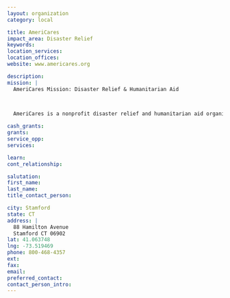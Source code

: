 ```yaml
---
layout: organization
category: local

title: AmeriCares
impact_area: Disaster Relief
keywords: 
location_services: 
location_offices: 
website: www.americares.org

description: 
mission: |
  AmeriCares Mission: Disaster Relief & Humanitarian Aid

  

  AmeriCares is a nonprofit disaster relief and humanitarian aid organization which provides immediate response to emergency medical needs – and supports long-term humanitarian assistance programs – for all people around the world, irrespective of race, creed or political persuasion.

cash_grants: 
grants: 
service_opp: 
services: 

learn: 
cont_relationship: 

salutation: 
first_name: 
last_name: 
title_contact_person: 

city: Stamford
state: CT
address: |
  88 Hamilton Avenue  
  Stamford CT 06902
lat: 41.063748
lng: -73.519469
phone: 800-468-4357
ext: 
fax: 
email: 
preferred_contact: 
contact_person_intro: 
---
```

